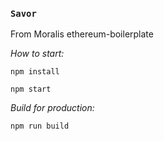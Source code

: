 ### `Savor`

From Moralis ethereum-boilerplate

_How to start:_

`npm install`

`npm start`

_Build for production:_

`npm run build`

